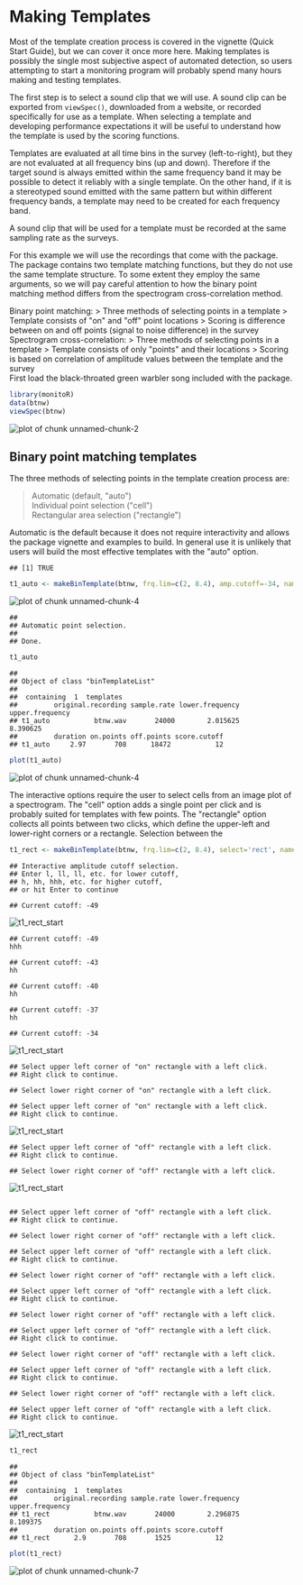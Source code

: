 

# Making Templates
Most of the template creation process is covered in the vignette (Quick Start Guide), but we can cover it once more here. Making templates is possibly the single most subjective aspect of automated detection, so users attempting to start a monitoring program will probably spend many hours making and testing templates.  

The first step is to select a sound clip that we will use. A sound clip can be exported from `viewSpec()`, downloaded from a website, or recorded specifically for use as a template. When selecting a template and developing performance expectations it will be useful to understand how the template is used by the scoring functions.  

Templates are evaluated at all time bins in the survey (left-to-right), but they are not evaluated at all frequency bins (up and down). Therefore if the target sound is always emitted within the same frequency band it may be possible to detect it reliably with a single template. On the other hand, if it is a stereotyped sound emitted with the same pattern but within different frequency bands, a template may need to be created for each frequency band.  

A sound clip that will be used for a template must be recorded at the same sampling rate as the surveys.  

For this example we will use the recordings that come with the package. The package contains two template matching functions, but they do not use the same template structure. To some extent they employ the same arguments, so we will pay careful attention to how the binary point matching method differs from the spectrogram cross-correlation method.  
<div class="container">
<div class="row">
<div class="col-md-6">
Binary point matching:  
  > Three methods of selecting points in a template  
  > Template consists of "on" and "off" point locations  
  > Scoring is difference between on and off points (signal to noise difference) in the survey  
</div>
<div class="col-md-6">  
Spectrogram cross-correlation:  
  > Three methods of selecting points in a template  
  > Template consists of only "points" and their locations  
  > Scoring is based on correlation of amplitude values between the template and the survey  
</div>
</div>
</div>
First load the black-throated green warbler song included with the package.  

```r
library(monitoR)
data(btnw)
viewSpec(btnw)
```

![plot of chunk unnamed-chunk-2](figure/unnamed-chunk-2-1.png)

## Binary point matching templates
The three methods of selecting points in the template creation process are:  
  > Automatic (default, "auto")  
  > Individual point selection ("cell")  
  > Rectangular area selection ("rectangle")  
  
Automatic is the default because it does not require interactivity and allows the package vignette and examples to build. In general use it is unlikely that users will build the most effective templates with the "auto" option.  


```
## [1] TRUE
```

```r
t1_auto <- makeBinTemplate(btnw, frq.lim=c(2, 8.4), amp.cutoff=-34, name='t1_auto', write.wav=TRUE)
```

![plot of chunk unnamed-chunk-4](figure/unnamed-chunk-4-1.png)

```
## 
## Automatic point selection.
## 
## Done.
```

```r
t1_auto
```

```
## 
## Object of class "binTemplateList"
## 
## 	containing  1  templates
##         original.recording sample.rate lower.frequency upper.frequency
## t1_auto           btnw.wav       24000        2.015625        8.390625
##         duration on.points off.points score.cutoff
## t1_auto     2.97       708      18472           12
```

```r
plot(t1_auto)
```

![plot of chunk unnamed-chunk-4](figure/unnamed-chunk-4-2.png)

The interactive options require the user to select cells from an image plot of a spectrogram. The "cell" option adds a single point per click and is probably suited for templates with few points. The "rectangle" option collects all points between two clicks, which define the upper-left and lower-right corners or a rectangle. Selection between the 


```r
t1_rect <- makeBinTemplate(btnw, frq.lim=c(2, 8.4), select='rect', name='t1_rect', write.wav=TRUE)
```
```
## Interactive amplitude cutoff selection.
## Enter l, ll, ll, etc. for lower cutoff, 
## h, hh, hhh, etc. for higher cutoff, 
## or hit Enter to continue

## Current cutoff: -49
```
![t1_rect_start](img/t1_rect_start.png)

```
## Current cutoff: -49
hhh

## Current cutoff: -43
hh

## Current cutoff: -40
hh

## Current cutoff: -37
hh

## Current cutoff: -34
```
![t1_rect_start](img/t1_rect_setAmp.png)


```
## Select upper left corner of "on" rectangle with a left click.
## Right click to continue.

## Select lower right corner of "on" rectangle with a left click.

## Select upper left corner of "on" rectangle with a left click.
## Right click to continue.
```
![t1_rect_start](img/t1_rect_onSel.png)

```
## Select upper left corner of "off" rectangle with a left click.
## Right click to continue.

## Select lower right corner of "off" rectangle with a left click.
```
![t1_rect_start](img/t1_rect_off1.png)

```

## Select upper left corner of "off" rectangle with a left click.
## Right click to continue.

## Select lower right corner of "off" rectangle with a left click.

## Select upper left corner of "off" rectangle with a left click.
## Right click to continue.

## Select lower right corner of "off" rectangle with a left click.

## Select upper left corner of "off" rectangle with a left click.
## Right click to continue.

## Select lower right corner of "off" rectangle with a left click.

## Select upper left corner of "off" rectangle with a left click.
## Right click to continue.

## Select lower right corner of "off" rectangle with a left click.

## Select upper left corner of "off" rectangle with a left click.
## Right click to continue.

## Select lower right corner of "off" rectangle with a left click.

## Select upper left corner of "off" rectangle with a left click.
## Right click to continue.
```
![t1_rect_start](img/t1_rect_off2.png)



```r
t1_rect
```

```
## 
## Object of class "binTemplateList"
## 
## 	containing  1  templates
##         original.recording sample.rate lower.frequency upper.frequency
## t1_rect           btnw.wav       24000        2.296875        8.109375
##         duration on.points off.points score.cutoff
## t1_rect      2.9       708       1525           12
```

```r
plot(t1_rect)
```

![plot of chunk unnamed-chunk-7](figure/unnamed-chunk-7-1.png)




























